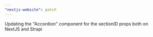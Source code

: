 ```yaml
---
"nextjs-website": patch
---
```


Updating the "Accordion" component for the sectionID props both on NextJS and Strapi
